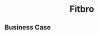 <h1 align = 'center'> Fitbro </h1>

<h2> Business Case </h2>
    <a href="https://github.com/Kurdonthego1/Fitbro/blob/main/Business%20Case.pdf">